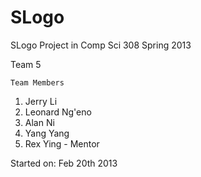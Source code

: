 SLogo
=====

SLogo Project in Comp Sci 308 Spring 2013

Team 5

	Team Members
1. Jerry Li
2. Leonard Ng'eno
3. Alan Ni
4. Yang Yang
5. Rex Ying - Mentor

Started on: Feb 20th 2013
